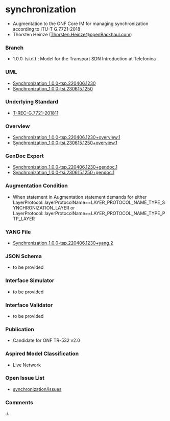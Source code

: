 # synchronization
- Augmentation to the ONF Core IM for managing synchronization according to ITU-T G.7721-2018
- Thorsten Heinze (Thorsten.Heinze@openBackhaul.com)

### Branch
- 1.0.0-tsi.d.t : Model for the Transport SDN Introduction at Telefonica

### UML
- [Synchronization_1.0.0-tsp.220406.1230](./Synchronization_1.0.0-tsp.220406.1230.zip)
- [Synchronization_1.0.0-tsi.230615.1250](./Synchronization_1.0.0-tsi.230615.1250.zip)

### Underlying Standard
- [T-REC-G.7721-201811](./T-REC-G.7721-201811.pdf)

### Overview 
- [Synchronization_1.0.0-tsp.220406.1230+overview.1](./Synchronization_1.0.0-tsp.220406.1230+overview.1.png)
- [Synchronization_1.0.0-tsi.230615.1250+overview.1](./Synchronization_1.0.0-tsi.230615.1250+overview.1.png)

### GenDoc Export
- [Synchronization_1.0.0-tsp.220406.1230+gendoc.1](./Synchronization_1.0.0-tsp.220406.1230+gendoc.1.doc)
- [Synchronization_1.0.0-tsi.230615.1250+gendoc.1](./Synchronization_1.0.0-tsi.230615.1250+gendoc.1.doc)

### Augmentation Condition
- When statement in Augmentation statement demands for either LayerProtocol::layerProtocolName==LAYER_PROTOCOL_NAME_TYPE_SYNCHRONIZATION_LAYER or LayerProtocol::layerProtocolName==LAYER_PROTOCOL_NAME_TYPE_PTP_LAYER

### YANG File
- [Synchronization_1.0.0-tsp.220406.1230+yang.2](./Synchronization_1.0.0-tsp.220406.1230+yang.2.zip)

### JSON Schema
- to be provided

### Interface Simulator
- to be provided

### Interface Validator
- to be provided

### Publication
- Candidate for ONF TR-532 v2.0

### Aspired Model Classification
- Live Network

### Open Issue List
- [synchronization/issues](../../issues)

### Comments
./.
